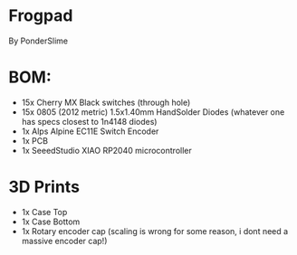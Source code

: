 # Frogpad
By PonderSlime

# BOM:
- 15x Cherry MX Black switches (through hole)
- 15x 0805 (2012 metric) 1.5x1.40mm HandSolder Diodes (whatever one has specs closest to 1n4148 diodes)
- 1x Alps Alpine EC11E Switch Encoder
- 1x PCB
- 1x SeeedStudio XIAO RP2040 microcontroller

# 3D Prints
- 1x Case Top
- 1x Case Bottom
- 1x Rotary encoder cap (scaling is wrong for some reason, i dont need a massive encoder cap!)

